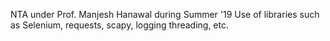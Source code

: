 NTA under Prof. Manjesh Hanawal during Summer '19
Use of libraries such as Selenium, requests, scapy, logging threading, etc.

